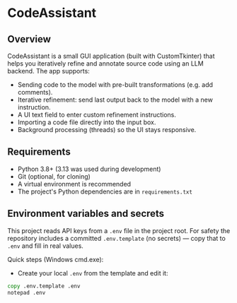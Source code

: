 CodeAssistant
===============

Overview
--------
CodeAssistant is a small GUI application (built with CustomTkinter) that helps you iteratively refine and annotate source code using an LLM backend. The app supports:

- Sending code to the model with pre-built transformations (e.g. add comments).
- Iterative refinement: send last output back to the model with a new instruction.
- A UI text field to enter custom refinement instructions.
- Importing a code file directly into the input box.
- Background processing (threads) so the UI stays responsive.

Requirements
------------
- Python 3.8+ (3.13 was used during development)
- Git (optional, for cloning)
- A virtual environment is recommended
- The project's Python dependencies are in `requirements.txt`

Environment variables and secrets
---------------------------------
This project reads API keys from a `.env` file in the project root. For safety the repository includes a committed `.env.template` (no secrets) — copy that to `.env` and fill in real values.

Quick steps (Windows cmd.exe):

- Create your local `.env` from the template and edit it:

```cmd
copy .env.template .env
notepad .env
```

